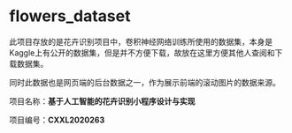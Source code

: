 # flowers_dataset
此项目存放的是花卉识别项目中，卷积神经网络训练所使用的数据集，本身是Kaggle上有公开的数据集，但是并不方便下载，故放在这里方便其他人查阅和下载数据集。

同时此数据也是网页端的后台数据之一，作为展示前端的滚动图片的数据来源。

项目名称：**基于人工智能的花卉识别小程序设计与实现**

项目编号：**CXXL2020263**


